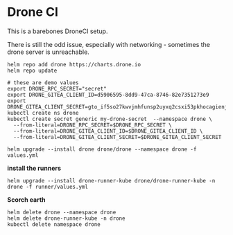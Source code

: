 # Drone CI

This is a barebones DroneCI setup.

There is still the odd issue, especially with networking - sometimes the drone server is 
unreachable.

```shell
helm repo add drone https://charts.drone.io
helm repo update
```

```shell
# these are demo values
export DRONE_RPC_SECRET="secret" 
export DRONE_GITEA_CLIENT_ID=d5906595-8dd9-47ca-8746-82e7351273e9 
export DRONE_GITEA_CLIENT_SECRET=gto_if5so27kwvjmhfunsp2uyxq2csxi53pkhocagienj5hbcmnyu7la 
kubectl create ns drone
kubectl create secret generic my-drone-secret  --namespace drone \
  --from-literal=DRONE_RPC_SECRET=$DRONE_RPC_SECRET \
  --from-literal=DRONE_GITEA_CLIENT_ID=$DRONE_GITEA_CLIENT_ID \
  --from-literal=DRONE_GITEA_CLIENT_SECRET=$DRONE_GITEA_CLIENT_SECRET 
```

```shell
helm upgrade --install drone drone/drone --namespace drone -f values.yml
```

**install the runners**
```shell
helm upgrade --install drone-runner-kube drone/drone-runner-kube -n drone -f runner/values.yml
```

**Scorch earth**
```shell
helm delete drone --namespace drone
helm delete drone-runner-kube -n drone
kubectl delete namespace drone
```
